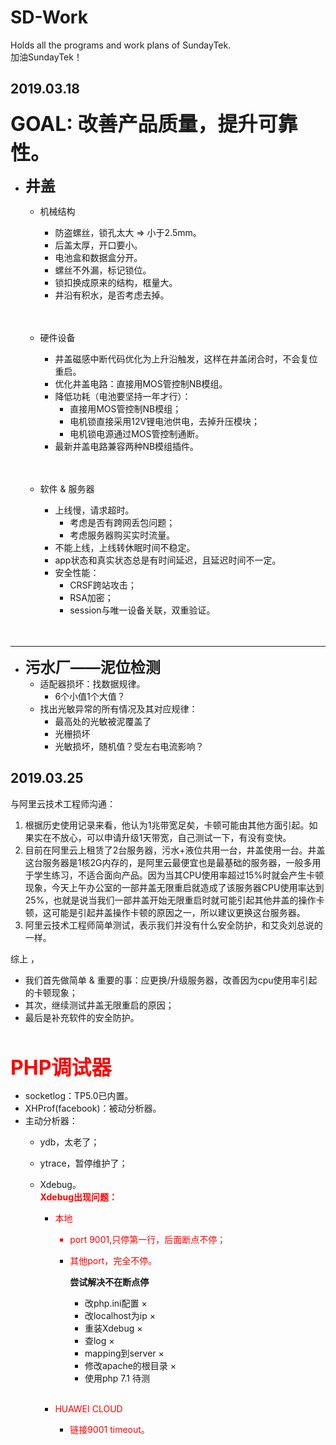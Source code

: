 # SD-Work
Holds all the programs and work plans of SundayTek.   
加油SundayTek！

## 2019.03.18 
<font size = 6>**GOAL: 改善产品质量，提升可靠性。**</font>

- <font size = 5> **井盖** </font>
	- 机械结构
		-  防盗螺丝，锁孔太大 => 小于2.5mm。
		-  后盖太厚，开口要小。
		-  电池盒和数据盒分开。
		-  螺丝不外漏，标记锁位。
		-  锁扣换成原来的结构，框量大。  
		-  井沿有积水，是否考虑去掉。
		<br/>
		<br/>

	- 硬件设备
		- 井盖磁感中断代码优化为上升沿触发，这样在井盖闭合时，不会复位重启。
		- 优化井盖电路：直接用MOS管控制NB模组。
		- 降低功耗（电池要坚持一年才行）：
			- 直接用MOS管控制NB模组；
			- 电机锁直接采用12V锂电池供电，去掉升压模块；
			- 电机锁电源通过MOS管控制通断。
		- 最新井盖电路兼容两种NB模组插件。   
		<br/> 
		<br/>
	- 软件 & 服务器 
		- 上线慢，请求超时。
			- 考虑是否有跨网丢包问题； 
			- 考虑服务器购买实时流量。
		- 不能上线，上线转休眠时间不稳定。
		- app状态和真实状态总是有时间延迟，且延迟时间不一定。
		- 安全性能：
			- CRSF跨站攻击；
			- RSA加密；
			- session与唯一设备关联，双重验证。
		<br/>  
		<br/>

---
- <font size = 5> **污水厂——泥位检测** </font>
	- 适配器损坏：找数据规律。
		- 6个小值1个大值？
	- 找出光敏异常的所有情况及其对应规律：
		- 最高处的光敏被泥覆盖了
		- 光栅损坏
		- 光敏损坏，随机值？受左右电流影响？



## 2019.03.25
与阿里云技术工程师沟通：  
1. 根据历史使用记录来看，他认为1兆带宽足矣，卡顿可能由其他方面引起。如果实在不放心，可以申请升级1天带宽，自己测试一下，有没有变快。  
2. 目前在阿里云上租赁了2台服务器，污水+液位共用一台，井盖使用一台。井盖这台服务器是1核2G内存的，是阿里云最便宜也是最基础的服务器，一般多用于学生练习，不适合面向产品。因为当其CPU使用率超过15%时就会产生卡顿现象，今天上午办公室的一部井盖无限重启就造成了该服务器CPU使用率达到25%，也就是说当我们一部井盖开始无限重启时就可能引起其他井盖的操作卡顿，这可能是引起井盖操作卡顿的原因之一，所以建议更换这台服务器。  
3. 阿里云技术工程师简单测试，表示我们并没有什么安全防护，和艾灸刘总说的一样。  

综上 ，
 
- 我们首先做简单 & 重要的事：应更换/升级服务器，改善因为cpu使用率引起的卡顿现象； 
- 其次，继续测试井盖无限重启的原因；  
- 最后是补充软件的安全防护。  
<br/>




<font size = 6 color = red >**PHP调试器**</font>

- socketlog：TP5.0已内置。
- XHProf(facebook)：被动分析器。
- 主动分析器：
	- ydb，太老了；
	- ytrace，暂停维护了；
	- Xdebug。  
		<font color = red >**Xdebug出现问题：**  
		
		- 本地  
			- port 9001,只停第一行，后面断点不停；
			- 其他port，完全不停。</font>    
			
				**尝试解决不在断点停**
				
				- 改php.ini配置 ×
				- 改localhost为ip  ×
				- 重装Xdebug  ×
				- 查log  ×
				- mapping到server  × 
				- 修改apache的根目录  ×
				- 使用php 7.1 待测  
				<br/>

		- <font color = red >HUAWEI CLOUD
			- 链接9001 timeout。</font>
		